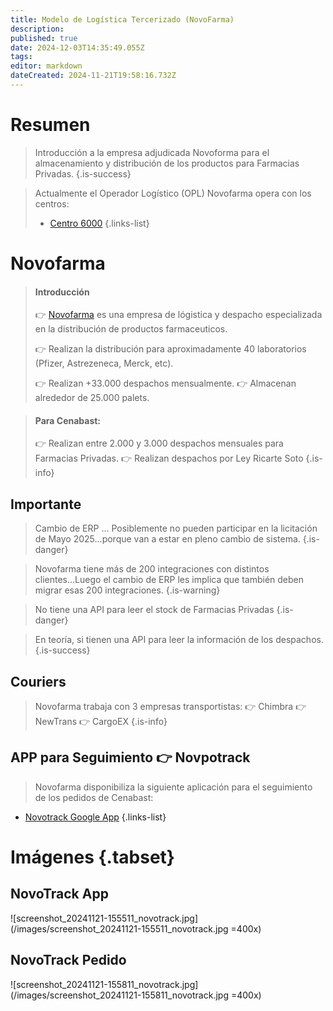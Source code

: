 ```yaml
---
title: Modelo de Logística Tercerizado (NovoFarma)
description: 
published: true
date: 2024-12-03T14:35:49.055Z
tags: 
editor: markdown
dateCreated: 2024-11-21T19:58:16.732Z
---
```


# Resumen
> Introducción a la empresa adjudicada Novoforma para el almacenamiento y distribución de los productos para Farmacias Privadas.
{.is-success}

> Actualmente el Operador Logístico (OPL) Novofarma opera con los centros:
> - [Centro 6000](/business/centros/6000)
> {.links-list}
<!-- {blockquote:.is-info} -->

# Novofarma

> #### Introducción
> 👉 [Novofarma](https://www.novofarma.com/) es una empresa de lógistica y despacho especializada en la distribución de productos farmaceuticos. 
> 
> 👉 Realizan la distribución para aproximadamente 40 laboratorios (Pfizer, Astrezeneca, Merck, etc).
>
> 👉 Realizan +33.000 despachos mensualmente.
> 👉 Almacenan alrededor de 25.000 palets.

> #### Para Cenabast:
>
> 👉 Realizan entre 2.000 y 3.000 despachos mensuales para Farmacias Privadas.
> 👉 Realizan despachos por Ley Ricarte Soto
{.is-info}

## Importante

> Cambio de ERP ... Posiblemente no pueden participar en la licitación de Mayo 2025...porque van a estar en pleno cambio de sistema.
{.is-danger}

> Novofarma tiene más de 200 integraciones con distintos clientes...Luego el cambio de ERP les implica que también deben migrar esas 200 integraciones. 
{.is-warning}

> No tiene una API para leer el stock de Farmacias Privadas
{.is-danger}

> En teoría, si tienen una API para leer la información de los despachos.
{.is-success}





## Couriers

> Novofarma trabaja con 3 empresas transportistas:
> 👉 Chimbra
> 👉 NewTrans
> 👉 CargoEX
{.is-info}

## APP para Seguimiento 👉 Novpotrack

> Novofarma disponibiliza la siguiente aplicación para el seguimiento de los pedidos de Cenabast:

- [Novotrack Google App](https://play.google.com/store/apps/details?id=com.novofarmaapp&hl=en)
{.links-list}

# Imágenes {.tabset}

## NovoTrack App

![screenshot_20241121-155511_novotrack.jpg](/images/screenshot_20241121-155511_novotrack.jpg =400x)

## NovoTrack Pedido

![screenshot_20241121-155811_novotrack.jpg](/images/screenshot_20241121-155811_novotrack.jpg =400x)